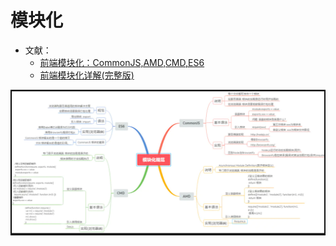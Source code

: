 # 模块化
- 文献：
  - [前端模块化：CommonJS,AMD,CMD,ES6](https://juejin.cn/post/6844903576309858318)
  - [前端模块化详解(完整版)](https://juejin.cn/post/6844903744518389768)

![模块化](./module.png)

